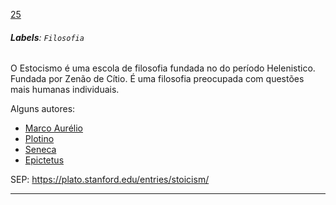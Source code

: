 [25](https://github.com/guilhermeprokisch/guilherme/issues/25) 
###### **Labels**: `Filosofia`



O Estocismo é uma escola de filosofia  fundada no do período Helenistico. Fundada por Zenão de Cítio. É uma filosofia preocupada com questões mais humanas individuais. 

Alguns autores:
- [Marco Aurélio](Marco-Aurélio) 
- [Plotino](Plotino) 
- [Seneca](Seneca)
- [Epictetus](Epictetus)


SEP: https://plato.stanford.edu/entries/stoicism/

-------------------------------------------------------------------------------


